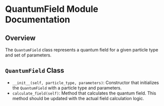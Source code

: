 # QuantumField Module Documentation

## Overview
The `QuantumField` class represents a quantum field for a given particle type and set of parameters.

## `QuantumField` Class
- `__init__(self, particle_type, parameters)`: Constructor that initializes the `QuantumField` with a particle type and parameters.
- `calculate_field(self)`: Method that calculates the quantum field. This method should be updated with the actual field calculation logic.